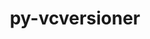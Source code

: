 ---
title: "py-vcversioner"
layout: cache
categories: [package, develop]
meta: {"versions": ["2.16.0.0"], "compilers": ["gcc@=11.1.0", "gcc@=11.4.0", "gcc@=9.4.0", "oneapi@=2023.2.0", "oneapi@=2023.2.1"], "oss": ["ubuntu20.04"], "platforms": ["linux"], "targets": ["aarch64", "ppc64le", "x86_64", "x86_64_v3"], "stacks": ["e4s", "e4s-arm", "e4s-oneapi", "e4s-power", "root"], "num_specs": 21, "num_specs_by_stack": {"e4s-arm": 3, "root": 21, "e4s-power": 5, "e4s-oneapi": 7, "e4s": 6}}
spec_details: [{"hash": "yaepjw4s3b5qsfsoemqdrggutt2urmpc", "compiler": "gcc@=11.4.0", "versions": ["2.16.0.0"], "os": "ubuntu20.04", "platform": "linux", "target": "aarch64", "variants": ["build_system=python_pip"], "stacks": ["e4s-arm", "root"], "size": "-", "tarball": "https://binaries.spack.io/develop/build_cache/linux-ubuntu20.04-aarch64/gcc-11.4.0/py-vcversioner-2.16.0.0/linux-ubuntu20.04-aarch64-gcc-11.4.0-py-vcversioner-2.16.0.0-yaepjw4s3b5qsfsoemqdrggutt2urmpc.spack"}, {"hash": "nzgzc5ripp6b6aaasc6dhcs4ucdpwf2k", "compiler": "gcc@=11.4.0", "versions": ["2.16.0.0"], "os": "ubuntu20.04", "platform": "linux", "target": "aarch64", "variants": ["build_system=python_pip"], "stacks": ["e4s-arm", "root"], "size": "-", "tarball": "https://binaries.spack.io/develop/build_cache/linux-ubuntu20.04-aarch64/gcc-11.4.0/py-vcversioner-2.16.0.0/linux-ubuntu20.04-aarch64-gcc-11.4.0-py-vcversioner-2.16.0.0-nzgzc5ripp6b6aaasc6dhcs4ucdpwf2k.spack"}, {"hash": "ufswf6tp3bbnzykb5ythcdgdlenrrsqp", "compiler": "gcc@=11.4.0", "versions": ["2.16.0.0"], "os": "ubuntu20.04", "platform": "linux", "target": "aarch64", "variants": ["build_system=python_pip"], "stacks": ["e4s-arm", "root"], "size": "-", "tarball": "https://binaries.spack.io/develop/build_cache/linux-ubuntu20.04-aarch64/gcc-11.4.0/py-vcversioner-2.16.0.0/linux-ubuntu20.04-aarch64-gcc-11.4.0-py-vcversioner-2.16.0.0-ufswf6tp3bbnzykb5ythcdgdlenrrsqp.spack"}, {"hash": "egwfyxom5ni6wgdeyznfiyuc7fwx4rux", "compiler": "gcc@=11.1.0", "versions": ["2.16.0.0"], "os": "ubuntu20.04", "platform": "linux", "target": "ppc64le", "variants": ["build_system=python_pip"], "stacks": ["root", "e4s-power"], "size": "-", "tarball": "https://binaries.spack.io/develop/build_cache/linux-ubuntu20.04-ppc64le/gcc-11.1.0/py-vcversioner-2.16.0.0/linux-ubuntu20.04-ppc64le-gcc-11.1.0-py-vcversioner-2.16.0.0-egwfyxom5ni6wgdeyznfiyuc7fwx4rux.spack"}, {"hash": "aiacsiynlgotel3cteaqihierjtjwqxw", "compiler": "gcc@=11.1.0", "versions": ["2.16.0.0"], "os": "ubuntu20.04", "platform": "linux", "target": "ppc64le", "variants": ["build_system=python_pip"], "stacks": ["root", "e4s-power"], "size": "-", "tarball": "https://binaries.spack.io/develop/build_cache/linux-ubuntu20.04-ppc64le/gcc-11.1.0/py-vcversioner-2.16.0.0/linux-ubuntu20.04-ppc64le-gcc-11.1.0-py-vcversioner-2.16.0.0-aiacsiynlgotel3cteaqihierjtjwqxw.spack"}, {"hash": "fo5wgimbpvtueso57vmtswbf3gnlwske", "compiler": "gcc@=11.1.0", "versions": ["2.16.0.0"], "os": "ubuntu20.04", "platform": "linux", "target": "ppc64le", "variants": ["build_system=python_pip"], "stacks": ["root", "e4s-power"], "size": "-", "tarball": "https://binaries.spack.io/develop/build_cache/linux-ubuntu20.04-ppc64le/gcc-11.1.0/py-vcversioner-2.16.0.0/linux-ubuntu20.04-ppc64le-gcc-11.1.0-py-vcversioner-2.16.0.0-fo5wgimbpvtueso57vmtswbf3gnlwske.spack"}, {"hash": "u2bwbs5ld2keivzuj233xroqbd6w2rkq", "compiler": "gcc@=9.4.0", "versions": ["2.16.0.0"], "os": "ubuntu20.04", "platform": "linux", "target": "ppc64le", "variants": ["build_system=python_pip"], "stacks": ["root", "e4s-power"], "size": "-", "tarball": "https://binaries.spack.io/develop/build_cache/linux-ubuntu20.04-ppc64le/gcc-9.4.0/py-vcversioner-2.16.0.0/linux-ubuntu20.04-ppc64le-gcc-9.4.0-py-vcversioner-2.16.0.0-u2bwbs5ld2keivzuj233xroqbd6w2rkq.spack"}, {"hash": "lxxhuxtc7o4eitittyeffbkyu676mkbi", "compiler": "gcc@=9.4.0", "versions": ["2.16.0.0"], "os": "ubuntu20.04", "platform": "linux", "target": "ppc64le", "variants": ["build_system=python_pip"], "stacks": ["root", "e4s-power"], "size": "-", "tarball": "https://binaries.spack.io/develop/build_cache/linux-ubuntu20.04-ppc64le/gcc-9.4.0/py-vcversioner-2.16.0.0/linux-ubuntu20.04-ppc64le-gcc-9.4.0-py-vcversioner-2.16.0.0-lxxhuxtc7o4eitittyeffbkyu676mkbi.spack"}, {"hash": "svn5ukgabrkkz6qwhfy3pxu3rkjyjoo7", "compiler": "oneapi@=2023.2.0", "versions": ["2.16.0.0"], "os": "ubuntu20.04", "platform": "linux", "target": "x86_64", "variants": ["build_system=python_pip"], "stacks": ["e4s-oneapi", "root"], "size": "-", "tarball": "https://binaries.spack.io/develop/build_cache/linux-ubuntu20.04-x86_64/oneapi-2023.2.0/py-vcversioner-2.16.0.0/linux-ubuntu20.04-x86_64-oneapi-2023.2.0-py-vcversioner-2.16.0.0-svn5ukgabrkkz6qwhfy3pxu3rkjyjoo7.spack"}, {"hash": "pazk3u4qqxovsy6t77pgb7i5f3swkb3k", "compiler": "oneapi@=2023.2.0", "versions": ["2.16.0.0"], "os": "ubuntu20.04", "platform": "linux", "target": "x86_64", "variants": ["build_system=python_pip"], "stacks": ["e4s-oneapi", "root"], "size": "-", "tarball": "https://binaries.spack.io/develop/build_cache/linux-ubuntu20.04-x86_64/oneapi-2023.2.0/py-vcversioner-2.16.0.0/linux-ubuntu20.04-x86_64-oneapi-2023.2.0-py-vcversioner-2.16.0.0-pazk3u4qqxovsy6t77pgb7i5f3swkb3k.spack"}, {"hash": "7653cokxpb7e4trcf4lwrzqltwjfpgkh", "compiler": "oneapi@=2023.2.0", "versions": ["2.16.0.0"], "os": "ubuntu20.04", "platform": "linux", "target": "x86_64", "variants": ["build_system=python_pip"], "stacks": ["e4s-oneapi", "root"], "size": "-", "tarball": "https://binaries.spack.io/develop/build_cache/linux-ubuntu20.04-x86_64/oneapi-2023.2.0/py-vcversioner-2.16.0.0/linux-ubuntu20.04-x86_64-oneapi-2023.2.0-py-vcversioner-2.16.0.0-7653cokxpb7e4trcf4lwrzqltwjfpgkh.spack"}, {"hash": "acpedgkbsg25rc644sspty5eh6uxka6h", "compiler": "gcc@=11.1.0", "versions": ["2.16.0.0"], "os": "ubuntu20.04", "platform": "linux", "target": "x86_64_v3", "variants": ["build_system=python_pip"], "stacks": ["e4s", "root"], "size": "-", "tarball": "https://binaries.spack.io/develop/build_cache/linux-ubuntu20.04-x86_64_v3/gcc-11.1.0/py-vcversioner-2.16.0.0/linux-ubuntu20.04-x86_64_v3-gcc-11.1.0-py-vcversioner-2.16.0.0-acpedgkbsg25rc644sspty5eh6uxka6h.spack"}, {"hash": "mtogxxxrmeunze22lspkeca4ypxgv3a5", "compiler": "gcc@=11.1.0", "versions": ["2.16.0.0"], "os": "ubuntu20.04", "platform": "linux", "target": "x86_64_v3", "variants": ["build_system=python_pip"], "stacks": ["e4s", "root"], "size": "-", "tarball": "https://binaries.spack.io/develop/build_cache/linux-ubuntu20.04-x86_64_v3/gcc-11.1.0/py-vcversioner-2.16.0.0/linux-ubuntu20.04-x86_64_v3-gcc-11.1.0-py-vcversioner-2.16.0.0-mtogxxxrmeunze22lspkeca4ypxgv3a5.spack"}, {"hash": "kh5fsmsjexbk5h6wpnyaxlubh6ojfv55", "compiler": "gcc@=11.1.0", "versions": ["2.16.0.0"], "os": "ubuntu20.04", "platform": "linux", "target": "x86_64_v3", "variants": ["build_system=python_pip"], "stacks": ["e4s", "root"], "size": "-", "tarball": "https://binaries.spack.io/develop/build_cache/linux-ubuntu20.04-x86_64_v3/gcc-11.1.0/py-vcversioner-2.16.0.0/linux-ubuntu20.04-x86_64_v3-gcc-11.1.0-py-vcversioner-2.16.0.0-kh5fsmsjexbk5h6wpnyaxlubh6ojfv55.spack"}, {"hash": "cl55c5j563vb6d5ob25t7vuguncuvm5z", "compiler": "gcc@=11.1.0", "versions": ["2.16.0.0"], "os": "ubuntu20.04", "platform": "linux", "target": "x86_64_v3", "variants": ["build_system=python_pip"], "stacks": ["e4s", "root"], "size": "-", "tarball": "https://binaries.spack.io/develop/build_cache/linux-ubuntu20.04-x86_64_v3/gcc-11.1.0/py-vcversioner-2.16.0.0/linux-ubuntu20.04-x86_64_v3-gcc-11.1.0-py-vcversioner-2.16.0.0-cl55c5j563vb6d5ob25t7vuguncuvm5z.spack"}, {"hash": "m5yotatnrw5wrnwld2xejbhldnncippi", "compiler": "gcc@=11.4.0", "versions": ["2.16.0.0"], "os": "ubuntu20.04", "platform": "linux", "target": "x86_64_v3", "variants": ["build_system=python_pip"], "stacks": ["e4s", "root"], "size": "-", "tarball": "https://binaries.spack.io/develop/build_cache/linux-ubuntu20.04-x86_64_v3/gcc-11.4.0/py-vcversioner-2.16.0.0/linux-ubuntu20.04-x86_64_v3-gcc-11.4.0-py-vcversioner-2.16.0.0-m5yotatnrw5wrnwld2xejbhldnncippi.spack"}, {"hash": "cn7a5xw5nzohbiqcbjj4vijpnawzydaf", "compiler": "gcc@=11.4.0", "versions": ["2.16.0.0"], "os": "ubuntu20.04", "platform": "linux", "target": "x86_64_v3", "variants": ["build_system=python_pip"], "stacks": ["e4s", "root"], "size": "-", "tarball": "https://binaries.spack.io/develop/build_cache/linux-ubuntu20.04-x86_64_v3/gcc-11.4.0/py-vcversioner-2.16.0.0/linux-ubuntu20.04-x86_64_v3-gcc-11.4.0-py-vcversioner-2.16.0.0-cn7a5xw5nzohbiqcbjj4vijpnawzydaf.spack"}, {"hash": "t2nucsue2zxcq73fi4k3vfd7qxvqiwxn", "compiler": "oneapi@=2023.2.1", "versions": ["2.16.0.0"], "os": "ubuntu20.04", "platform": "linux", "target": "x86_64_v3", "variants": ["build_system=python_pip"], "stacks": ["e4s-oneapi", "root"], "size": "-", "tarball": "https://binaries.spack.io/develop/build_cache/linux-ubuntu20.04-x86_64_v3/oneapi-2023.2.1/py-vcversioner-2.16.0.0/linux-ubuntu20.04-x86_64_v3-oneapi-2023.2.1-py-vcversioner-2.16.0.0-t2nucsue2zxcq73fi4k3vfd7qxvqiwxn.spack"}, {"hash": "iwmdlsgl3gb2ymarh3u5cvwempcbxgn6", "compiler": "oneapi@=2023.2.1", "versions": ["2.16.0.0"], "os": "ubuntu20.04", "platform": "linux", "target": "x86_64_v3", "variants": ["build_system=python_pip"], "stacks": ["e4s-oneapi", "root"], "size": "-", "tarball": "https://binaries.spack.io/develop/build_cache/linux-ubuntu20.04-x86_64_v3/oneapi-2023.2.1/py-vcversioner-2.16.0.0/linux-ubuntu20.04-x86_64_v3-oneapi-2023.2.1-py-vcversioner-2.16.0.0-iwmdlsgl3gb2ymarh3u5cvwempcbxgn6.spack"}, {"hash": "3j7kgcdaeskqq4eymvn65gq6dceqttay", "compiler": "oneapi@=2023.2.1", "versions": ["2.16.0.0"], "os": "ubuntu20.04", "platform": "linux", "target": "x86_64_v3", "variants": ["build_system=python_pip"], "stacks": ["e4s-oneapi", "root"], "size": "-", "tarball": "https://binaries.spack.io/develop/build_cache/linux-ubuntu20.04-x86_64_v3/oneapi-2023.2.1/py-vcversioner-2.16.0.0/linux-ubuntu20.04-x86_64_v3-oneapi-2023.2.1-py-vcversioner-2.16.0.0-3j7kgcdaeskqq4eymvn65gq6dceqttay.spack"}, {"hash": "dcq35u4utfizu6h5vxduzkfyjuaxvyvh", "compiler": "oneapi@=2023.2.1", "versions": ["2.16.0.0"], "os": "ubuntu20.04", "platform": "linux", "target": "x86_64_v3", "variants": ["build_system=python_pip"], "stacks": ["e4s-oneapi", "root"], "size": "-", "tarball": "https://binaries.spack.io/develop/build_cache/linux-ubuntu20.04-x86_64_v3/oneapi-2023.2.1/py-vcversioner-2.16.0.0/linux-ubuntu20.04-x86_64_v3-oneapi-2023.2.1-py-vcversioner-2.16.0.0-dcq35u4utfizu6h5vxduzkfyjuaxvyvh.spack"}]
---